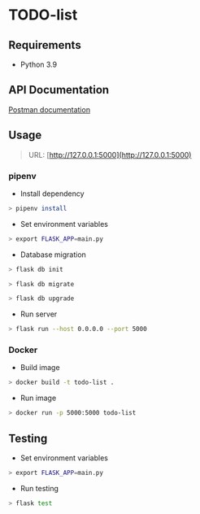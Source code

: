 # TODO-list

## Requirements

- Python 3.9

## API Documentation

[Postman documentation](https://documenter.getpostman.com/view/6932425/UVJfkbKV)

## Usage

> URL: [http://127.0.0.1:5000](http://127.0.0.1:5000)

### pipenv

- Install dependency

```bash
> pipenv install
```

- Set environment variables

```bash
> export FLASK_APP=main.py
```

- Database migration

```bash
> flask db init
```

```bash
> flask db migrate
```

```bash
> flask db upgrade
```

- Run server

```bash
> flask run --host 0.0.0.0 --port 5000
```

### Docker

- Build image

```bash
> docker build -t todo-list .
```

- Run image

```bash
> docker run -p 5000:5000 todo-list
```

## Testing

- Set environment variables

```bash
> export FLASK_APP=main.py
```

- Run testing

```bash
> flask test
```
